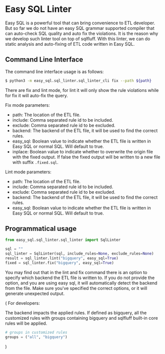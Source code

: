 # Easy SQL Linter

Easy SQL is a powerful tool that can bring convenience to ETL developer.
But so far we do not have an easy SQL grammar supported compiler that can auto-check SQL quality and auto fix the violations.
It is the reason why we develop such linter tool on top of sqlfluff. With this linter, we can do static analysis and auto-fixing of ETL code written in Easy SQL.


## Command Line Interface

The command line interface usage is as follows:

```bash
$ python3 -m easy_sql.sql_linter.sql_linter_cli fix --path ${path}
```

There are fix and lint mode, for lint it will only show the rule violations while for fix it will auto-fix the query. 

Fix mode parameters:

- path: The location of the ETL file.
- include: Comma separated rule id to be included.
- exclude: Comma separated rule id to be excluded.
- backend: The backend of the ETL file, it will be used to find the correct rules.
- easy_sql: Boolean value to indicate whether the ETL file is written in Easy SQL or normal SQL. Will default to true.
- inplace: Boolean value to indicate whether to overwrite the origin file with the fixed output. If false the fixed output will be written to a new file with suffix `.fixed.sql`. 

Lint mode  parameters:

- path: The location of the ETL file.
- include: Comma separated rule id to be included.
- exclude: Comma separated rule id to be excluded.
- backend: The backend of the ETL file, it will be used to find the correct rules.
- easy_sql: Boolean value to indicate whether the ETL file is written in Easy SQL or normal SQL. Will default to true.

## Programmatical usage

```python
from easy_sql.sql_linter.sql_linter import SqlLinter

sql = ""
sql_linter = SqlLinter(sql, include_rules=None, exclude_rules=None)
result = sql_linter.lint("bigquery", easy_sql=True)
fixed = sql_linter.fix("bigquery", easy_sql=True)
```

You may find out that in the lint and fix command there is an option to specify which backend the ETL file is written to.
If you do not provide the option, and you are using easy sql, it will automatically detect the backend from the file.
Make sure you've specified the correct options, or it will generate unexpected output.

(
For developers:

The backend impacts the applied rules. If defined as bigquery, all the customized rules with groups containing bigquery and sqlfluff built-in core rules will be applied.

```python
# groups in customized rules
groups = ("all", "bigquery")
```
)
